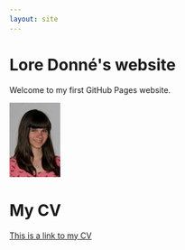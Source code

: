 ```yaml
---
layout: site
---
```

# Lore Donné's website
Welcome to my first GitHub Pages website.

![Link to picture](images/foto.jpg)

# My CV
[This is a link to my CV](cv)

